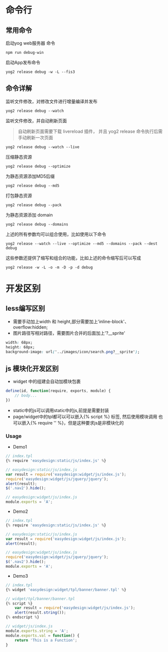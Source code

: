 # 命令行

## 常用命令

启动yog web服务器 命令
```
npm run debug-win
```
启动App发布命令
```
yog2 release debug -w -L --fis3
```
## 命令详解

监听文件修改，对修改文件进行增量编译并发布

```
yog2 release debug --watch
```

监听文件修改，并自动刷新页面
> 自动刷新页面需要下载 livereload 插件，
> 并且 yog2 release 命令执行后需手动刷新一次页面

```
yog2 release debug --watch --live
```

压缩静态资源

```
yog2 release debug --optimize
```

为静态资源添加MD5后缀

```
yog2 release debug --md5
```

打包静态资源

```
yog2 release debug --pack
```

为静态资源添加 domain

```
yog2 release debug --domains
```

上述的所有参数均可以组合使用，比如使用以下命令

```
yog2 release --watch --live --optimize --md5 --domains --pack --dest debug
```

这些参数还提供了缩写和组合的功能，比如上述的命令缩写后可以写成

```
yog2 release -w -L -o -m -D -p -d debug
```

# 开发区别

## less编写区别

- 需要手动加上width 和 height,部分需要加上'inline-block'、overflow:hidden;
- 图片路径写相对路径，需要图片合并的后面加上'?__sprite'

```css
width: 68px;
height: 68px;
background-image: url('../images/icon/search.png?__sprite');
```

## js 模块化开发区别

- widget 中的组建会自动加模块包裹
```javascript
define(id, function(require, exports, module) {
    // body...
})
```

- static中的js可以调用static中的js,前提是需要封装
- page/widget中的tpl都可以可以嵌入{% script %} 标签, 然后使用模块调用
    也可以嵌入{% require '' %}，但是这种要求js是非模块化的

### Usage
- Demo1

```javascript
// index.tpl
{% require 'easydesign:static/js/index.js' %}

// easydesign:static/js/index.js
var result = require('easydesign:widget/js/index.js');
require('easydesign:widget/js/jquery/jquery');
alert(result);
$('.nav2').hide();

// easydesign:widget/js/index.js
module.exports = 'A';
```
- Demo2

```javascript
// index.tpl
{% require 'easydesign:static/js/index.js' %}

// easydesign:static/js/index.js
var result = require('easydesign:widget/js/index.js');
alert(result);

// easydesign:widget/js/index.js
require('easydesign:widget/js/jquery/jquery');
$('.nav2').hide();
module.exports = 'A';
```
- Demo3
```javascript
// index.tpl
{% widget 'easydesign:widget/tpl/banner/banner.tpl' %}

// widget/tpl/banner/banner.tpl
{% script %}
    var result = require('easydesign:widget/js/index.js');
    alert(result.string());
{% endscript %}

// widget/js/index.js
module.exports.string = 'A';
module.exports.val = function() {
    return 'This is a Function';
}
```
